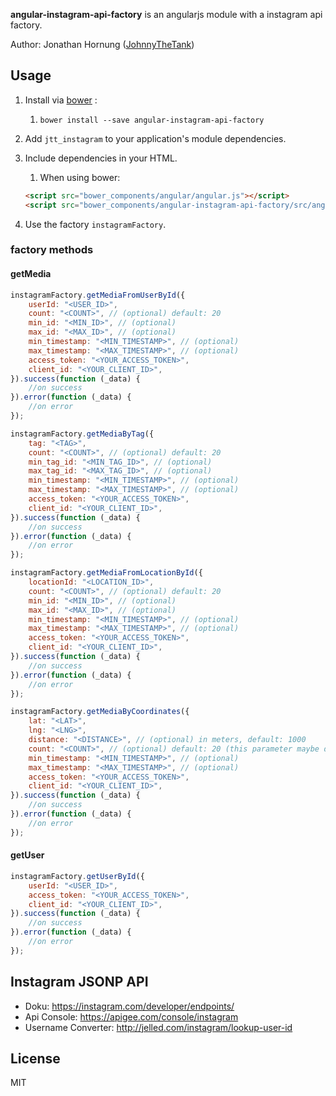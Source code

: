 **angular-instagram-api-factory** is an angularjs module with a instagram api factory.

Author: Jonathan Hornung ([JohnnyTheTank](https://github.com/JohnnyTheTank))


## Usage

1. Install via [bower](http://bower.io/) :
    1. `bower install --save angular-instagram-api-factory`
2. Add `jtt_instagram` to your application's module dependencies.
3. Include dependencies in your HTML.
    1. When using bower:

    ```html
    <script src="bower_components/angular/angular.js"></script>
    <script src="bower_components/angular-instagram-api-factory/src/angular-instagram-api-factory.js"></script>
    ```

4. Use the factory `instagramFactory`.


### factory methods

#### getMedia


```js
instagramFactory.getMediaFromUserById({
    userId: "<USER_ID>",
    count: "<COUNT>", // (optional) default: 20
    min_id: "<MIN_ID>", // (optional)
    max_id: "<MAX_ID>", // (optional)
    min_timestamp: "<MIN_TIMESTAMP>", // (optional)
    max_timestamp: "<MAX_TIMESTAMP>", // (optional)
    access_token: "<YOUR_ACCESS_TOKEN>",
    client_id: "<YOUR_CLIENT_ID>",
}).success(function (_data) {
    //on success
}).error(function (_data) {
    //on error
});
```

```js
instagramFactory.getMediaByTag({
    tag: "<TAG>",
    count: "<COUNT>", // (optional) default: 20
    min_tag_id: "<MIN_TAG_ID>", // (optional)
    max_tag_id: "<MAX_TAG_ID>", // (optional)
    min_timestamp: "<MIN_TIMESTAMP>", // (optional)
    max_timestamp: "<MAX_TIMESTAMP>", // (optional)
    access_token: "<YOUR_ACCESS_TOKEN>",
    client_id: "<YOUR_CLIENT_ID>",
}).success(function (_data) {
    //on success
}).error(function (_data) {
    //on error
});
```

```js
instagramFactory.getMediaFromLocationById({
    locationId: "<LOCATION_ID>",
    count: "<COUNT>", // (optional) default: 20
    min_id: "<MIN_ID>", // (optional)
    max_id: "<MAX_ID>", // (optional)
    min_timestamp: "<MIN_TIMESTAMP>", // (optional)
    max_timestamp: "<MAX_TIMESTAMP>", // (optional)
    access_token: "<YOUR_ACCESS_TOKEN>",
    client_id: "<YOUR_CLIENT_ID>",
}).success(function (_data) {
    //on success
}).error(function (_data) {
    //on error
});
```

```js
instagramFactory.getMediaByCoordinates({
    lat: "<LAT>",
    lng: "<LNG>",
    distance: "<DISTANCE>", // (optional) in meters, default: 1000
    count: "<COUNT>", // (optional) default: 20 (this parameter maybe don't work correct)
    min_timestamp: "<MIN_TIMESTAMP>", // (optional)
    max_timestamp: "<MAX_TIMESTAMP>", // (optional)
    access_token: "<YOUR_ACCESS_TOKEN>",
    client_id: "<YOUR_CLIENT_ID>",
}).success(function (_data) {
    //on success
}).error(function (_data) {
    //on error
});
```

#### getUser
```js
instagramFactory.getUserById({
    userId: "<USER_ID>",
    access_token: "<YOUR_ACCESS_TOKEN>",
    client_id: "<YOUR_CLIENT_ID>",
}).success(function (_data) {
    //on success
}).error(function (_data) {
    //on error
});
```


## Instagram JSONP API

* Doku: https://instagram.com/developer/endpoints/
* Api Console: https://apigee.com/console/instagram
* Username Converter: http://jelled.com/instagram/lookup-user-id


## License

MIT